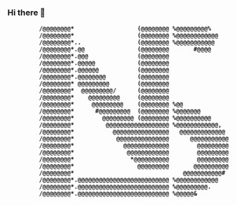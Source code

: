 ### Hi there 👋

<!--
**PlayerLN/PlayerLN** is a ✨ _special_ ✨ repository because its `README.md` (this file) appears on your GitHub profile.

Here are some ideas to get you started:

- 🔭 I’m currently working on ...
- 🌱 I’m currently learning ...
- 👯 I’m looking to collaborate on ...
- 🤔 I’m looking for help with ...
- 💬 Ask me about ...
- 📫 How to reach me: 
    
- ⚡ Fun fact: ...
-->
<strong>
                                                                                
                                                                                
                                                                                
                                                                                
             /@@@@@@@@*                  (@@@@@@@@ %@@@@@@@@@%                  
             /@@@@@@@@*                  (@@@@@@@@ %@@@@@@@@@@@@                
             /@@@@@@@@*..                (@@@@@@@@ %@@@@@@@@@@@                 
             /@@@@@@@@*.@@               (@@@@@@@@       #@@@@                  
             /@@@@@@@@*.@@@              (@@@@@@@@                              
             /@@@@@@@@*.@@@@@            (@@@@@@@@                              
             /@@@@@@@@*.@@@@@@           (@@@@@@@@                              
             /@@@@@@@@*.@@@@@@@@         (@@@@@@@@                              
             /@@@@@@@@* @@@@@@@@@        (@@@@@@@@                              
             /@@@@@@@@*  @@@@@@@@@/      (@@@@@@@@                              
             /@@@@@@@@*    @@@@@@@@@     (@@@@@@@@                              
             /@@@@@@@@*     @@@@@@@@@    (@@@@@@@@ %@@                          
             /@@@@@@@@*      #@@@@@@@@@  (@@@@@@@@ %@@@@@@@                     
             /@@@@@@@@*        @@@@@@@@@ (@@@@@@@@ %@@@@@@@@@@                  
             /@@@@@@@@*         @@@@@@@@@@@@@@@@@@ %@@@@@@@@@@@@,               
             /@@@@@@@@*           @@@@@@@@@@@@@@@@   @@@@@@@@@@@@@              
             /@@@@@@@@*            @@@@@@@@@@@@@@@      @@@@@@@@@@@             
             /@@@@@@@@*              @@@@@@@@@@@@@        @@@@@@@@@             
             /@@@@@@@@*               @@@@@@@@@@@@        @@@@@@@@@             
             /@@@@@@@@*                *@@@@@@@@@@        @@@@@@@@@             
             /@@@@@@@@*                  @@@@@@@@@       @@@@@@@@@@             
             /@@@@@@@@*                               @@@@@@@@@@@#              
             /@@@@@@@@*.@@@@@@@@@@@@@@@@@@@@@@@@@@ %@@@@@@@@@@@@                
             /@@@@@@@@*.@@@@@@@@@@@@@@@@@@@@@@@@@@ %@@@@@@@@@.                  
             /@@@@@@@@*.@@@@@@@@@@@@@@@@@@@@@@@@@@ %@@@@@&                      
                                                                                
                                                                                
                                                                                
</strong>
